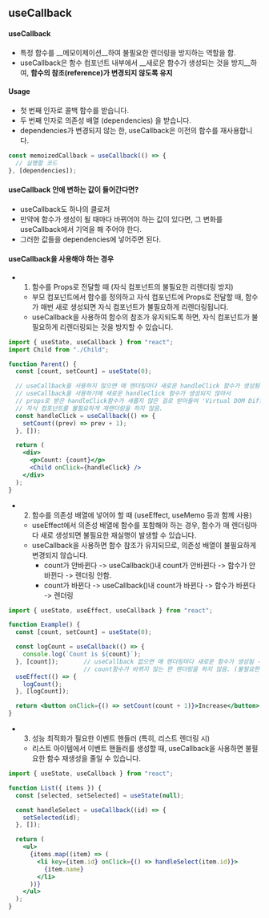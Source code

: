 ## useCallback

#### useCallback
- 특정 함수를 __메모이제이션__하여 불필요한 렌더링을 방지하는 역할을 함.
- useCallback은 함수 컴포넌트 내부에서 __새로운 함수가 생성되는 것을 방지__하여, __함수의 참조(reference)가 변경되지 않도록 유지__

#### Usage
- 첫 번째 인자로 콜백 함수를 받습니다.
- 두 번째 인자로 의존성 배열 (dependencies) 을 받습니다.
- dependencies가 변경되지 않는 한, useCallback은 이전의 함수를 재사용합니다.
```jsx
const memoizedCallback = useCallback(() => {
  // 실행할 코드
}, [dependencies]);
```

#### useCallback 안에 변하는 값이 들어간다면?
- useCallback도 하나의 클로저
- 만약에 함수가 생성이 될 때마다 바뀌어야 하는 값이 있다면, 그 변화를 useCallback에서 기억을 해 주어야 한다.
- 그러한 값들을 dependencies에 넣어주면 된다.

#### useCallback을 사용해야 하는 경우
- 1. 함수를 Props로 전달할 때 (자식 컴포넌트의 불필요한 리렌더링 방지)
  - 부모 컴포넌트에서 함수를 정의하고 자식 컴포넌트에 Props로 전달할 때, 함수가 매번 새로 생성되면 자식 컴포넌트가 불필요하게 리렌더링됩니다.
  - useCallback을 사용하여 함수의 참조가 유지되도록 하면, 자식 컴포넌트가 불필요하게 리렌더링되는 것을 방지할 수 있습니다.
```jsx
import { useState, useCallback } from "react";
import Child from "./Child";

function Parent() {
  const [count, setCount] = useState(0);

  // useCallback을 사용하지 않으면 매 렌더링마다 새로운 handleClick 함수가 생성됨 -> Child 컴포넌트 재랜더링
  // useCallback을 사용하기에 새로운 handleClick 함수가 생성되지 않아서 
  // props로 받은 handleClick함수가 새롭지 않은 걸로 받아들여 'Virtual DOM Diffing'에 의해 
  // 자식 컴포넌트를 불필요하게 재랜더링을 하지 않음.
  const handleClick = useCallback(() => {
    setCount((prev) => prev + 1);
  }, []);

  return (
    <div>
      <p>Count: {count}</p>
      <Child onClick={handleClick} />
    </div>
  );
}
```

- 2. 함수를 의존성 배열에 넣어야 할 때 (useEffect, useMemo 등과 함께 사용)
  - useEffect에서 의존성 배열에 함수를 포함해야 하는 경우, 함수가 매 렌더링마다 새로 생성되면 불필요한 재실행이 발생할 수 있습니다.
  - useCallback을 사용하면 함수 참조가 유지되므로, 의존성 배열이 불필요하게 변경되지 않습니다.
    - count가 안바뀐다 -> useCallback()내 count가 안바뀐다 -> 함수가 안바뀐다 -> 렌더링 안함.
    - count가 바뀐다 -> useCallback()내 count가 바뀐다 -> 함수가 바뀐다 -> 렌더링
```jsx
import { useState, useEffect, useCallback } from "react";

function Example() {
  const [count, setCount] = useState(0);

  const logCount = useCallback(() => {
    console.log(`Count is ${count}`);
  }, [count]);       // useCallback 없으면 매 렌더링마다 새로운 함수가 생성됨 -> 재렌더링
                     // count함수가 바뀌지 않는 한 렌더링을 하지 않음. (불필요한 렌더링 감소)
  useEffect(() => {
    logCount();
  }, [logCount]);

  return <button onClick={() => setCount(count + 1)}>Increase</button>;
}
```

- 3. 성능 최적화가 필요한 이벤트 핸들러 (특히, 리스트 렌더링 시)
  - 리스트 아이템에서 이벤트 핸들러를 생성할 때, useCallback을 사용하면 불필요한 함수 재생성을 줄일 수 있습니다.
```jsx
import { useState, useCallback } from "react";

function List({ items }) {
  const [selected, setSelected] = useState(null);

  const handleSelect = useCallback((id) => {
    setSelected(id);
  }, []);

  return (
    <ul>
      {items.map((item) => (
        <li key={item.id} onClick={() => handleSelect(item.id)}>
          {item.name}
        </li>
      ))}
    </ul>
  );
}
```
